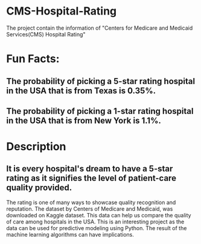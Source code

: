 # CMS-Hospital-Rating 
The project contain the information of "Centers for Medicare and Medicaid Services(CMS) Hospital Rating"
# Fun Facts:
## The probability of picking a 5-star rating hospital in the USA that is from Texas  is 0.35%.
## The probability of picking a 1-star rating hospital in the USA that is from New York  is 1.1%.

# Description
## It is every hospital's dream to have a 5-star rating as it signifies the level of patient-care quality provided. 
The rating is one of many ways to showcase quality recognition and reputation. The dataset by Centers of Medicare and Medicaid, was downloaded on Kaggle dataset. 
This data can help us compare the quality  of care among hospitals in the USA. This is an interesting project as the data can be used for predictive modeling using Python. 
The result of the machine learning algorithms can have implications. 
